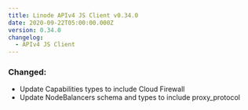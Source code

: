 ```yaml
---
title: Linode APIv4 JS Client v0.34.0
date: 2020-09-22T05:00:00.000Z
version: 0.34.0
changelog:
  - APIv4 JS Client
---
```


### Changed:

- Update Capabilities types to include Cloud Firewall
- Update NodeBalancers schema and types to include proxy_protocol

